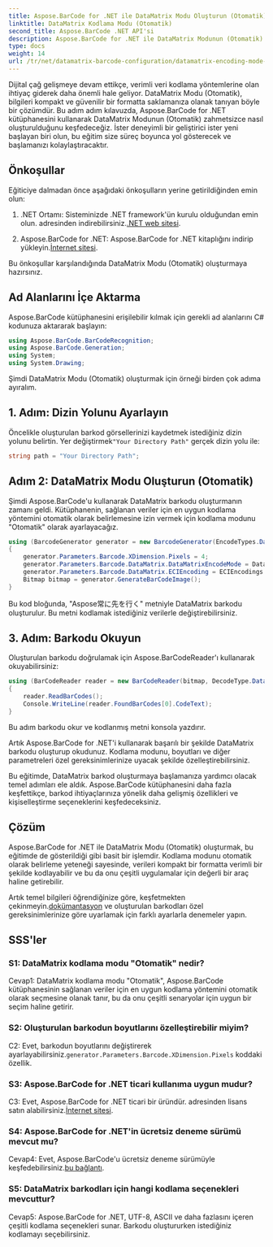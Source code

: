 ```yaml
---
title: Aspose.BarCode for .NET ile DataMatrix Modu Oluşturun (Otomatik)
linktitle: DataMatrix Kodlama Modu (Otomatik)
second_title: Aspose.BarCode .NET API'si
description: Aspose.BarCode for .NET ile DataMatrix Modunun (Otomatik) nasıl oluşturulacağını öğrenin. Bu adım adım kılavuz, ön koşullardan barkod okumaya kadar her şeyi kapsar.
type: docs
weight: 14
url: /tr/net/datamatrix-barcode-configuration/datamatrix-encoding-mode-auto/
---
```

Dijital çağ gelişmeye devam ettikçe, verimli veri kodlama yöntemlerine olan ihtiyaç giderek daha önemli hale geliyor. DataMatrix Modu (Otomatik), bilgileri kompakt ve güvenilir bir formatta saklamanıza olanak tanıyan böyle bir çözümdür. Bu adım adım kılavuzda, Aspose.BarCode for .NET kütüphanesini kullanarak DataMatrix Modunun (Otomatik) zahmetsizce nasıl oluşturulduğunu keşfedeceğiz. İster deneyimli bir geliştirici ister yeni başlayan biri olun, bu eğitim size süreç boyunca yol gösterecek ve başlamanızı kolaylaştıracaktır.

## Önkoşullar

Eğiticiye dalmadan önce aşağıdaki önkoşulların yerine getirildiğinden emin olun:

1.  .NET Ortamı: Sisteminizde .NET framework'ün kurulu olduğundan emin olun. adresinden indirebilirsiniz.[.NET web sitesi](https://dotnet.microsoft.com/download/dotnet).

2.  Aspose.BarCode for .NET: Aspose.BarCode for .NET kitaplığını indirip yükleyin.[İnternet sitesi](https://releases.aspose.com/barcode/net/).

Bu önkoşullar karşılandığında DataMatrix Modu (Otomatik) oluşturmaya hazırsınız.

## Ad Alanlarını İçe Aktarma

Aspose.BarCode kütüphanesini erişilebilir kılmak için gerekli ad alanlarını C# kodunuza aktararak başlayın:

```csharp
using Aspose.BarCode.BarCodeRecognition;
using Aspose.BarCode.Generation;
using System;
using System.Drawing;
```

Şimdi DataMatrix Modu (Otomatik) oluşturmak için örneği birden çok adıma ayıralım.

## 1. Adım: Dizin Yolunu Ayarlayın

 Öncelikle oluşturulan barkod görsellerinizi kaydetmek istediğiniz dizin yolunu belirtin. Yer değiştirmek`"Your Directory Path"` gerçek dizin yolu ile:

```csharp
string path = "Your Directory Path";
```

## Adım 2: DataMatrix Modu Oluşturun (Otomatik)

Şimdi Aspose.BarCode'u kullanarak DataMatrix barkodu oluşturmanın zamanı geldi. Kütüphanenin, sağlanan veriler için en uygun kodlama yöntemini otomatik olarak belirlemesine izin vermek için kodlama modunu "Otomatik" olarak ayarlayacağız.

```csharp
using (BarcodeGenerator generator = new BarcodeGenerator(EncodeTypes.DataMatrix, "Aspose常に先を行く"))
{
    generator.Parameters.Barcode.XDimension.Pixels = 4;
    generator.Parameters.Barcode.DataMatrix.DataMatrixEncodeMode = DataMatrixEncodeMode.Auto;
    generator.Parameters.Barcode.DataMatrix.ECIEncoding = ECIEncodings.UTF8;
    Bitmap bitmap = generator.GenerateBarCodeImage();
}
```

Bu kod bloğunda, "Aspose常に先を行く" metniyle DataMatrix barkodu oluşturulur. Bu metni kodlamak istediğiniz verilerle değiştirebilirsiniz.

## 3. Adım: Barkodu Okuyun

Oluşturulan barkodu doğrulamak için Aspose.BarCodeReader'ı kullanarak okuyabilirsiniz:

```csharp
using (BarCodeReader reader = new BarCodeReader(bitmap, DecodeType.DataMatrix))
{
    reader.ReadBarCodes();
    Console.WriteLine(reader.FoundBarCodes[0].CodeText);
}
```

Bu adım barkodu okur ve kodlanmış metni konsola yazdırır.

Artık Aspose.BarCode for .NET'i kullanarak başarılı bir şekilde DataMatrix barkodu oluşturup okudunuz. Kodlama modunu, boyutları ve diğer parametreleri özel gereksinimlerinize uyacak şekilde özelleştirebilirsiniz.

Bu eğitimde, DataMatrix barkod oluşturmaya başlamanıza yardımcı olacak temel adımları ele aldık. Aspose.BarCode kütüphanesini daha fazla keşfettikçe, barkod ihtiyaçlarınıza yönelik daha gelişmiş özellikleri ve kişiselleştirme seçeneklerini keşfedeceksiniz.

## Çözüm

Aspose.BarCode for .NET ile DataMatrix Modu (Otomatik) oluşturmak, bu eğitimde de gösterildiği gibi basit bir işlemdir. Kodlama modunu otomatik olarak belirleme yeteneği sayesinde, verileri kompakt bir formatta verimli bir şekilde kodlayabilir ve bu da onu çeşitli uygulamalar için değerli bir araç haline getirebilir.

 Artık temel bilgileri öğrendiğinize göre, keşfetmekten çekinmeyin.[dokümantasyon](https://reference.aspose.com/barcode/net/) ve oluşturulan barkodları özel gereksinimlerinize göre uyarlamak için farklı ayarlarla denemeler yapın.

## SSS'ler

### S1: DataMatrix kodlama modu "Otomatik" nedir?

Cevap1: DataMatrix kodlama modu "Otomatik", Aspose.BarCode kütüphanesinin sağlanan veriler için en uygun kodlama yöntemini otomatik olarak seçmesine olanak tanır, bu da onu çeşitli senaryolar için uygun bir seçim haline getirir.

### S2: Oluşturulan barkodun boyutlarını özelleştirebilir miyim?

 C2: Evet, barkodun boyutlarını değiştirerek ayarlayabilirsiniz.`generator.Parameters.Barcode.XDimension.Pixels` koddaki özellik.

### S3: Aspose.BarCode for .NET ticari kullanıma uygun mudur?

 C3: Evet, Aspose.BarCode for .NET ticari bir üründür. adresinden lisans satın alabilirsiniz.[İnternet sitesi](https://purchase.aspose.com/buy).

### S4: Aspose.BarCode for .NET'in ücretsiz deneme sürümü mevcut mu?

 Cevap4: Evet, Aspose.BarCode'u ücretsiz deneme sürümüyle keşfedebilirsiniz.[bu bağlantı](https://releases.aspose.com/).

### S5: DataMatrix barkodları için hangi kodlama seçenekleri mevcuttur?

Cevap5: Aspose.BarCode for .NET, UTF-8, ASCII ve daha fazlasını içeren çeşitli kodlama seçenekleri sunar. Barkodu oluştururken istediğiniz kodlamayı seçebilirsiniz.